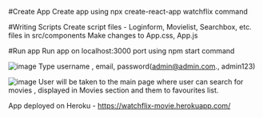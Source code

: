 #Create App 
Create app using npx create-react-app watchflix command

#Writing Scripts
Create script files - Loginform, Movielist, Searchbox, etc. files in src/components
Make changes to App.css, App.js

#Run app
Run app on localhost:3000 port using npm start command

![image](https://user-images.githubusercontent.com/101920068/173243106-08462988-5ade-462a-9025-0593ac7c4e62.png)
Type username , email, password(admin@admin.com., admin123)


![image](https://user-images.githubusercontent.com/101920068/173243417-317a42da-a441-4538-9e56-0e2d9aa803bd.png)
User will be taken to the main page where user can search for movies , displayed in Movies section and them to favourites list.

App deployed on Heroku - https://watchflix-movie.herokuapp.com/





